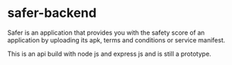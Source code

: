 # safer-backend

Safer is an application that provides you with the safety score of an application by uploading its apk, terms and conditions or service manifest.

This is an api build with node js and express js and is still a prototype.
